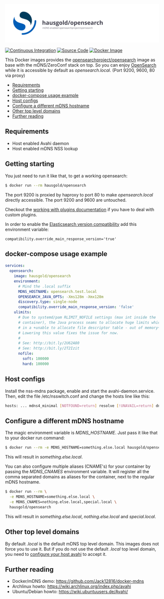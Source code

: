 ![mDNS enabled opensearchproject/opensearch](https://raw.githubusercontent.com/hausgold/docker-opensearch/master/docs/assets/project.svg)

[![Continuous Integration](https://github.com/hausgold/docker-opensearch/actions/workflows/package.yml/badge.svg?branch=master)](https://github.com/hausgold/docker-opensearch/actions/workflows/package.yml)
[![Source Code](https://img.shields.io/badge/source-on%20github-blue.svg)](https://github.com/hausgold/docker-opensearch)
[![Docker Image](https://img.shields.io/badge/image-on%20docker%20hub-blue.svg)](https://hub.docker.com/r/hausgold/opensearch/)

This Docker images provides the [opensearchproject/opensearch](https://hub.docker.com/r/opensearchproject/opensearch) image as base
with the mDNS/ZeroConf stack on top. So you can enjoy [OpenSearch](https://opensearch.org/) while
it is accessible by default as *opensearch.local*. (Port 9200, 9600, 80 via proxy)

- [Requirements](#requirements)
- [Getting starting](#getting-starting)
- [docker-compose usage example](#docker-compose-usage-example)
- [Host configs](#host-configs)
- [Configure a different mDNS hostname](#configure-a-different-mdns-hostname)
- [Other top level domains](#other-top-level-domains)
- [Further reading](#further-reading)

## Requirements

* Host enabled Avahi daemon
* Host enabled mDNS NSS lookup

## Getting starting

You just need to run it like that, to get a working opensearch:

```bash
$ docker run --rm hausgold/opensearch
```

The port 9200 is proxied by haproxy to port 80 to make *opensearch.local*
directly accessible. The port 9200 and 9600 are untouched.

Checkout the [working with plugins
documentation](https://opensearch.org/docs/latest/opensearch/install/docker/#working-with-plugins)
if you have to deal with custom plugins.

In order to enable the [Elasticsearch version
compatibility](https://opensearch.org/blog/technical-posts/2021/10/moving-from-opensource-elasticsearch-to-opensearch/)
add this environment variable:

```
compatibility.override_main_response_version='true'
```

## docker-compose usage example

```yaml
services:
  opensearch:
    image: hausgold/opensearch
    environment:
      # Mind the .local suffix
      MDNS_HOSTNAME: opensearch.test.local
      OPENSEARCH_JAVA_OPTS: -Xms128m -Xmx128m
      discovery.type: single-node
      compatibility.override_main_response_version: 'false'
    ulimits:
      # Due to systemd/pam RLIMIT_NOFILE settings (max int inside the
      # container), the Java process seams to allocate huge limits which result
      # in a +unable to allocate file descriptor table - out of memory+ error.
      # Lowering this value fixes the issue for now.
      #
      # See: http://bit.ly/2U62A80
      # See: http://bit.ly/2T2Izit
      nofile:
        soft: 100000
        hard: 100000
```

## Host configs

Install the nss-mdns package, enable and start the avahi-daemon.service. Then,
edit the file /etc/nsswitch.conf and change the hosts line like this:

```bash
hosts: ... mdns4_minimal [NOTFOUND=return] resolve [!UNAVAIL=return] dns ...
```

## Configure a different mDNS hostname

The magic environment variable is *MDNS_HOSTNAME*. Just pass it like that to
your docker run command:

```bash
$ docker run --rm -e MDNS_HOSTNAME=something.else.local hausgold/opensearch
```

This will result in *something.else.local*.

You can also configure multiple aliases (CNAME's) for your container by
passing the *MDNS_CNAMES* environment variable. It will register all the comma
separated domains as aliases for the container, next to the regular mDNS
hostname.

```bash
$ docker run --rm \
  -e MDNS_HOSTNAME=something.else.local \
  -e MDNS_CNAMES=nothing.else.local,special.local \
  hausgold/opensearch
```

This will result in *something.else.local*, *nothing.else.local* and
*special.local*.

## Other top level domains

By default *.local* is the default mDNS top level domain. This images does not
force you to use it. But if you do not use the default *.local* top level
domain, you need to [configure your host avahi][custom_mdns] to accept it.

## Further reading

* Docker/mDNS demo: https://github.com/Jack12816/docker-mdns
* Archlinux howto: https://wiki.archlinux.org/index.php/avahi
* Ubuntu/Debian howto: https://wiki.ubuntuusers.de/Avahi/

[custom_mdns]: https://wiki.archlinux.org/index.php/avahi#Configuring_mDNS_for_custom_TLD
